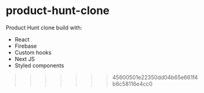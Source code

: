 # product-hunt-clone

Product Hunt clone build with:
- React
- Firebase
- Custom hooks
- Next JS
- Styled components
>>>>>>> 45600501e22350dd04b65e661f4b6c58116e4cc0
